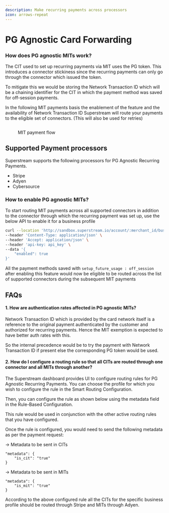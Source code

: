 ```yaml
---
description: Make recurring payments across processors
icon: arrows-repeat
---
```


# PG Agnostic Card Forwarding

### How does PG agnostic MITs work?

The CIT used to set up recurring payments via MIT uses the PG token. This introduces a connector stickiness since the recurring payments can only go through the connector which issued the token.

To mitigate this we would be storing the Network Transaction ID which will be a chaining identifier for the CIT in which the payment method was saved for off-session payments.

In the following MIT payments basis the enablement of the feature and the availability of Network Transaction ID Superstream will route your payments to the eligible set of connectors. (This will also be used for retries)

<figure><img src="../../../.gitbook/assets/Screenshot 2024-02-01 at 3.58.28 AM.png" alt=""><figcaption><p>MIT payment flow</p></figcaption></figure>

## Supported Payment processors

Superstream supports the following processors for PG Agnostic Recurring Payments.

* Stripe
* Adyen
* Cybersource

### How to enable PG agnostic MITs?

To start routing MIT payments across all supported connectors in addition to the connector through which the recurring payment was set up, use the below API to enable it for a business profile

```bash
curl --location 'http://sandbox.superstream.io/account/:merchant_id/business_profile/:profile_id/toggle_connector_agnostic_mit' \
--header 'Content-Type: application/json' \
--header 'Accept: application/json' \
--header 'api-key: api_key' \
--data '{
    "enabled": true
}'
```

All the payment methods saved with `setup_future_usage : off_session` after enabling this feature would now be eligible to be routed across the list of supported connectors during the subsequent MIT payments

## FAQs

#### 1. How are authentication rates affected in PG agnostic MITs?

Network Transaction ID which is provided by the card network itself is a reference to the original payment authenticated by the customer and authorized for recurring payments. Hence the MIT exemption is expected to have better auth rates with this.

So the internal precedence would be to try the payment with Network Transaction ID if present else the corresponding PG token would be used.

#### 2. How do I configure a routing rule so that all CITs are routed through one connector and all MITs through another?

The Superstream dashboard provides UI to configure routing rules for PG Agnostic Recurring Payments. You can choose the profile for which you wish to configure the rule in the Smart Routing Configuration.

Then, you can configure the rule as shown below using the metadata field in the Rule-Based Configuration.

This rule would be used in conjunction with the other active routing rules that you have configured.

Once the rule is configured, you would need to send the following metadata as per the payment request:

\-> Metadata to be sent in CITs

```
"metadata": {
    "is_cit": "true"
}
```

\-> Metadata to be sent in MITs

```
"metadata": {
    "is_mit": "true"
}
```

According to the above configured rule all the CITs for the specific business profile should be routed through Stripe and MITs through Adyen.

